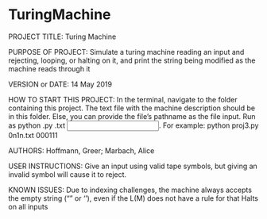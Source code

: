 # TuringMachine
PROJECT TITLE: Turing Machine

PURPOSE OF PROJECT: Simulate a turing machine reading an input and rejecting, looping, or halting on it, and print the string being modified as the machine reads through it

VERSION or DATE: 14 May 2019

HOW TO START THIS PROJECT: 
In the terminal, navigate to the folder containing this project. 
The text file with the machine description should be in this folder. Else, you can provide the file’s pathname as the file input. Run as python <filename>.py <file>.txt <input string>. For example:
python proj3.py 0n1n.txt 000111
  
AUTHORS: Hoffmann, Greer; Marbach, Alice

USER INSTRUCTIONS:
Give an input using valid tape symbols, but giving an invalid symbol will cause it to reject.

KNOWN ISSUES:
Due to indexing challenges, the machine always accepts the empty string (“” or ‘’), even if the L(M) does not have a rule for that
Halts on all inputs
